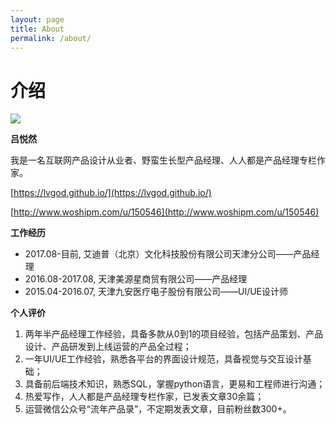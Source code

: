 ```yaml
---
layout: page
title: About
permalink: /about/
---
```


# 介绍 #

![](https://i.imgur.com/tBo08sk.jpg)

**吕悦然**

我是一名互联网产品设计从业者、野蛮生长型产品经理、人人都是产品经理专栏作家。

[https://lvgod.github.io/](https://lvgod.github.io/)

[http://www.woshipm.com/u/150546](http://www.woshipm.com/u/150546)


**工作经历**

- 2017.08-目前, 艾迪普（北京）文化科技股份有限公司天津分公司——产品经理
- 2016.08-2017.08, 天津美源星商贸有限公司——产品经理
- 2015.04-2016.07, 天津九安医疗电子股份有限公司——UI/UE设计师

**个人评价**

1. 两年半产品经理工作经验，具备多款从0到1的项目经验，包括产品策划、产品设计、产品研发到上线运营的产品全过程；
2. 一年UI/UE工作经验，熟悉各平台的界面设计规范，具备视觉与交互设计基础；
3. 具备前后端技术知识，熟悉SQL，掌握python语言，更易和工程师进行沟通；
4. 热爱写作，人人都是产品经理专栏作家，已发表文章30余篇；
5. 运营微信公众号“流年产品录”，不定期发表文章，目前粉丝数300+。
